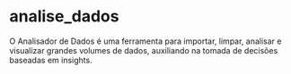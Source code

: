 # analise_dados
O Analisador de Dados é uma ferramenta para importar, limpar, analisar e visualizar grandes volumes de dados, auxiliando na tomada de decisões baseadas em insights.
